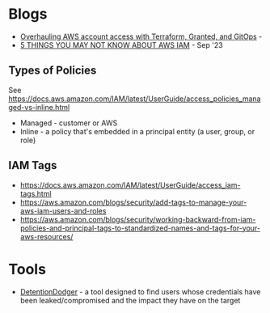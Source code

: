 # Blogs
- [Overhauling AWS account access with Terraform, Granted, and GitOps](https://www.duckbillgroup.com/blog/overhauling-aws-account-access-with-terraform-granted-and-gitops/) - 
- [5 THINGS YOU MAY NOT KNOW ABOUT AWS IAM](https://blog.revolve.team/2023/09/21/5-things-about-aws-iam/) - Sep '23

## Types of Policies

See https://docs.aws.amazon.com/IAM/latest/UserGuide/access_policies_managed-vs-inline.html

- Managed - customer or AWS 
- Inline - a policy that's embedded in a principal entity (a user, group, or role)

## IAM Tags

- https://docs.aws.amazon.com/IAM/latest/UserGuide/access_iam-tags.html 
- https://aws.amazon.com/blogs/security/add-tags-to-manage-your-aws-iam-users-and-roles
- https://aws.amazon.com/blogs/security/working-backward-from-iam-policies-and-principal-tags-to-standardized-names-and-tags-for-your-aws-resources/

# Tools
- [DetentionDodger](https://github.com/Permiso-io-tools/DetentionDodger) - a tool designed to find users whose credentials have been leaked/compromised and the impact they have on the target
